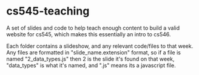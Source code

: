 # cs545-teaching
A set of slides and code to help teach enough content to build a valid website for cs545, which makes this essentially an intro to cs546.

Each folder contains a slideshow, and any relevant code/files to that week. Any files are formatted in "slide_name.extension" format, so if a file is named "2_data_types.js" then 2 is the slide it's found on that week, "data_types" is what it's named, and ".js" means its a javascript file.